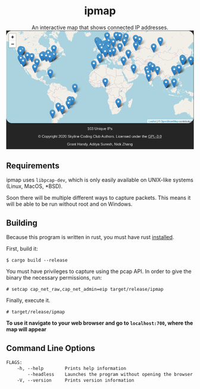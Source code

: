 <h1 align="center">ipmap</h1>

<p align="center">
An interactive map that shows connected IP addresses.
<img src=data/screenshot.png>
</p>

## Requirements 
ipmap uses `libpcap-dev`, which is only easily available on UNIX-like systems (Linux, MacOS, *BSD).

Soon there will be multiple different ways to capture packets. This means it will be able to be run without root and on Windows.

## Building
Because this program is written in rust, you must have rust [installed](https://www.rust-lang.org/tools/install).

First, build it:
```
$ cargo build --release
```

You must have privileges to capture using the pcap API. In order to give the binary the necessary permissions, run:
```
# setcap cap_net_raw,cap_net_admin=eip target/release/ipmap
```

Finally, execute it.
```
# target/release/ipmap
```

**To use it navigate to your web browser and go to `localhost:700`, where the map will appear**

## Command Line Options
```
FLAGS:
    -h, --help        Prints help information
        --headless    Launches the program without opening the browser
    -V, --version     Prints version information
```
